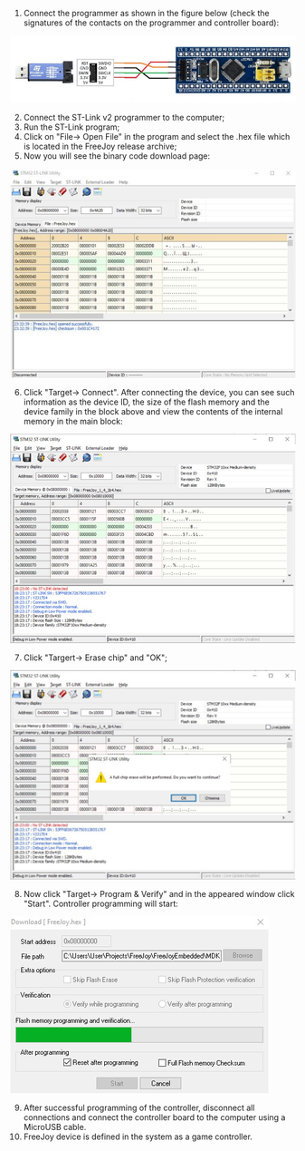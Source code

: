 1. Connect the programmer as shown in the figure below (check the signatures of the contacts on the programmer and controller board):

![](../images/1.jpg)

2. Connect the ST-Link v2 programmer to the computer;
3. Run the ST-Link program;
4. Click on "File-> Open File" in the program and select the .hex file which is located in the FreeJoy release archive;
5. Now you will see the binary code download page:

![](../images/2.jpg)

6. Click "Target-> Connect". After connecting the device, you can see such information as the device ID, the size of the flash memory and the device family in the block above and view the contents of the internal memory in the main block:

![](../images/3.jpg)

7. Click "Targert-> Erase chip" and "OK";

![](../images/4.jpg)

8. Now click "Target-> Program & Verify" and in the appeared window click "Start". Controller programming will start:

![](../images/5.jpg)

9. After successful programming of the controller, disconnect all connections and connect the controller board to the computer using a MicroUSB cable.
10. FreeJoy device is defined in the system as a game controller.
